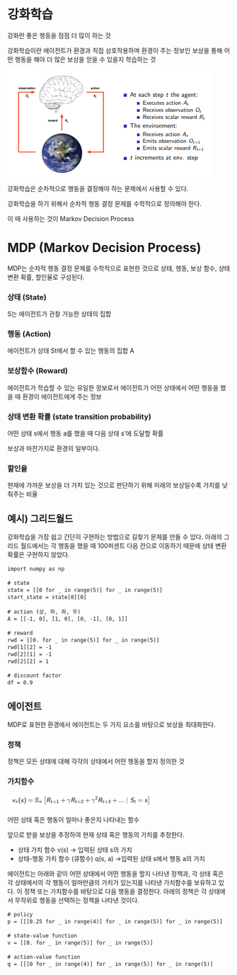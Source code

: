 # 강화학습

강화란 좋은 행동을 점점 더 많이 하는 것

강화학습이란 에이전트가 환경과 직접 상호작용하며 환경이 주는 정보인 보상을 통해 어떤 행동을 해야 더 많은 보상을 얻을 수 있을지 학습하는 것

![강화학습](./image/rl-basic1.png)

강화학습은 순차적으로 행동을 결정해야 하는 문제에서 사용할 수 있다.

강화학습을 하기 위해서 순차적 행동 결정 문제를 수학적으로 정의해야 한다.

이 때 사용하는 것이 Markov Decision Process

# MDP (Markov Decision Process)

MDP는 순차적 행동 결정 문제를 수학적으로 표현한 것으로 상태, 행동, 보상 함수, 상태 변환 확률, 할인율로 구성된다.

### 상태 (State)

S는 에이전트가 관찰 가능한 상태의 집합

### 행동 (Action)

에이전트가 상태 St에서 할 수 있는 행동의 집합 A

### 보상함수 (Reward)

에이전트가 학습할 수 있는 유일한 정보로서 에이전트가 어떤 상태에서 어떤 행동을 했을 때 환경이 에이전트에게 주는 정보

### 상태 변환 확률 (state transition probability)

어떤 상태 s에서 행동 a를 했을 때 다음 상태 s’에 도달할 확률

보상과 마찬가지로 환경의 일부이다.

### 할인율

현재에 가까운 보상을 더 가치 있는 것으로 판단하기 위해 미래의 보상일수록 가치를 낮춰주는 비율


## 예시) 그리드월드
강화학습을 가장 쉽고 간단히 구현하는 방법으로 길찾기 문제를 만들 수 있다.
아래의 그리드 월드에서는 각 행동을 했을 때 100퍼센트 다음 칸으로 이동하기 때문에 상태 변환 확률은 구현하지 않았다.
```
import numpy as np

# state
state = [[0 for _ in range(5)] for _ in range(5)]
start_state = state[0][0]

# action (상, 하, 좌, 우)
A = [[-1, 0], [1, 0], [0, -1], [0, 1]]

# reward
rwd = [[0. for _ in range(5)] for _ in range(5)]
rwd[1][2] = -1
rwd[2][1] = -1
rwd[2][2] = 1

# discount factor
df = 0.9
```


## 에이전트
MDP로 표현한 환경에서 에이전트는 두 가지 요소를 바탕으로 보상을 최대화한다.

### 정책

정책은 모든 상태에 대해 각각의 상태에서 어떤 행동을 할지 정의한 것

### 가치함수

![가치함수](./image/rl-basic2.png)

어떤 상태 혹은 행동이 얼마나 좋은지 나타내는 함수

앞으로 받을 보상을 추정하여 현재 상태 혹은 행동의 가치를 추정한다.

- 상태 가치 함수 v(s) → 입력된 상태 s의 가치
- 상태-행동 가치 함수 (큐함수) q(s, a) →입력된 상태 s에서 행동 a의 가치


에이전트는 아래와 같이 어떤 상태에서 어떤 행동을 할지 나타낸 정책과,
각 상태 혹은 각 상태에서의 각 행동이 얼마만큼의 가치가 있는지를 나타낸 가치함수를 보유하고 있다.
이 정책 또는 가치함수를 바탕으로 다음 행동을 결정한다.
아래의 정책은 각 상태에서 무작위로 행동을 선택하는 정책을 나타낸 것이다.
```
# policy
p = [[[0.25 for _ in range(4)] for _ in range(5)] for _ in range(5)]

# state-value function
v = [[0. for _ in range(5)] for _ in range(5)]

# action-value function
q = [[[0 for _ in range(4)] for _ in range(5)] for _ in range(5)]
```
